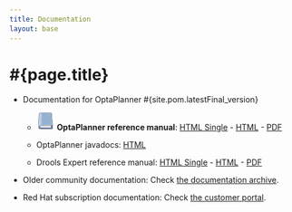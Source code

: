 ```yaml
---
title: Documentation
layout: base
---
```

# #{page.title}

* Documentation for OptaPlanner #{site.pom.latestFinal_version}

    * ![](documentation.png) **OptaPlanner reference manual**: [HTML Single](#{site.pom.latestFinal_documentationHtmlSingle}) -
    [HTML](#{site.pom.latestFinal_documentationHtml}) -
    [PDF](#{site.pom.latestFinal_documentationPdf})

    * OptaPlanner javadocs: [HTML](#{site.pom.latestFinal_javadocs})

    * Drools Expert reference manual: [HTML Single](#{site.pom.latestFinal_droolsExpert_documentationHtmlSingle}) -
    [HTML](#{site.pom.latestFinal_droolsExpert_documentationHtml}) -
    [PDF](#{site.pom.latestFinal_droolsExpert_documentationPdf})

* Older community documentation: Check [the documentation archive](http://docs.jboss.org/drools/release/).

* Red Hat subscription documentation: Check [the customer portal](https://access.redhat.com/knowledge/docs/).
